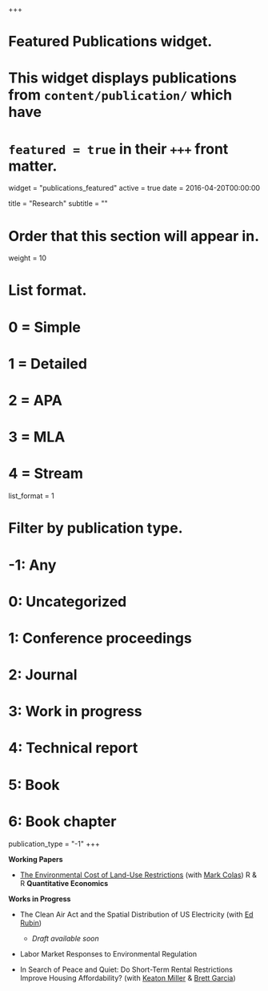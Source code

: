 +++
# Featured Publications widget.
# This widget displays publications from `content/publication/` which have
# `featured = true` in their `+++` front matter.
widget = "publications_featured"
active = true
date = 2016-04-20T00:00:00

title = "Research"
subtitle = ""

# Order that this section will appear in.
weight = 10

# List format.
#   0 = Simple
#   1 = Detailed
#   2 = APA
#   3 = MLA
#   4 = Stream
list_format = 1

# Filter by publication type.
# -1: Any
#  0: Uncategorized
#  1: Conference proceedings
#  2: Journal
#  3: Work in progress
#  4: Technical report
#  5: Book
#  6: Book chapter
publication_type = "-1"
+++

**Working Papers**

- [The Environmental Cost of Land-Use Restrictions](https://drive.google.com/file/d/1-Cn6OiwNJeWksrKi7WG-58th77odfNm4/view) (with [Mark Colas](https://sites.google.com/site/markyaucolas/)) R & R __Quantitative Economics__


**Works in Progress**

- The Clean Air Act and the Spatial Distribution of US Electricity (with [Ed Rubin](http://edrub.in/)) 
    
    - _Draft available soon_

- Labor Market Responses to Environmental Regulation

- In Search of Peace and Quiet: Do Short-Term Rental Restrictions Improve Housing Affordability? (with [Keaton Miller](http://www.keatonmiller.org/) & [Brett Garcia](https://brettgarcia.com/))




